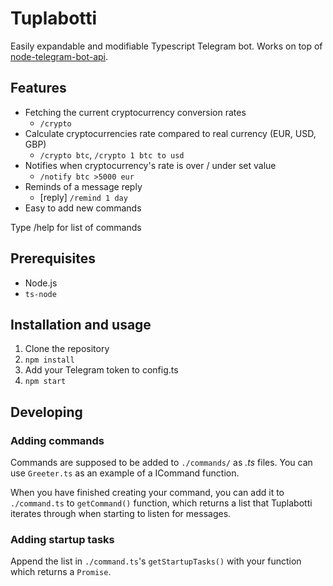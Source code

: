 # Tuplabotti

Easily expandable and modifiable Typescript Telegram bot. Works on top of [node-telegram-bot-api](https://github.com/yagop/node-telegram-bot-api).

## Features

* Fetching the current cryptocurrency conversion rates
  * `/crypto`
* Calculate cryptocurrencies rate compared to real currency (EUR, USD, GBP)
  * `/crypto btc`, `/crypto 1 btc to usd`
* Notifies when cryptocurrency's rate is over / under set value
  * `/notify btc >5000 eur`
* Reminds of a message reply
  * [reply]
    `/remind 1 day`
* Easy to add new commands

Type /help for list of commands

## Prerequisites

* Node.js
* `ts-node`

## Installation and usage

1.  Clone the repository
2.  `npm install`
3.  Add your Telegram token to config.ts
4.  `npm start`

## Developing

### Adding commands

Commands are supposed to be added to `./commands/` as _.ts_ files. You can use `Greeter.ts` as an example of a ICommand function.

When you have finished creating your command, you can add it to `./command.ts` to `getCommand()` function, which returns a list that Tuplabotti iterates through when starting to listen for messages.

### Adding startup tasks

Append the list in `./command.ts`'s `getStartupTasks()` with your function which returns a `Promise`.

